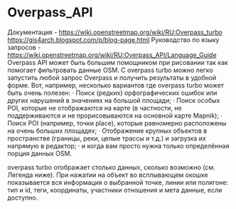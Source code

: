 # Overpass_API
Документация  - https://wiki.openstreetmap.org/wiki/RU:Overpass_turbo
https://gis4arch.blogspot.com/p/blog-page.html
Руководство по языку запросов - https://wiki.openstreetmap.org/wiki/RU:Overpass_API/Language_Guide
Overpass API может быть большим помощником при рисовании так как помогает фильтровать данные OSM. C overpass turbo можно легко запустить любой запрос Overpass и получить результаты в удобной форме. Вот, например, несколько вариантов где overpass turbo может быть очень полезен:
·	Поиск (редких) орфографических ошибок или других нарушений в значениях на большой площади;
·	Поиск особых POI, которые не отображаются на карте (в частности, не поддерживаются и не прорисовываются на основной карте Mapnik);
·	Поиск POI (например, точки place), которые равномерно расположены на очень больших площадях;
·	Отображение крупных объектов в пространстве (границы, реки, целые трассы и т.д.) и загрузка их напрямую в редактор;
·	и когда вам просто нужна только определённая порция данных OSM.

overpass turbo отображает столько данных, сколько возможно (см. Легенда ниже). При нажатии на объект во всплывающем окошке показывается вся информация о выбранной точке, линии или полигоне: тип и id, теги, координаты, участники отношения и мета данные, если доступно.
